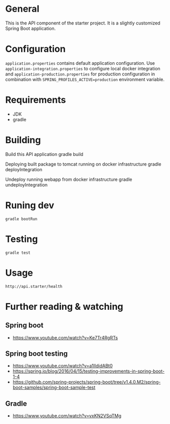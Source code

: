 # General
This is the API component of the starter project.
It is a slightly customized Spring Boot application.

# Configuration
`application.properties` contains default application configuration.
Use `application-integration.properties` to configure local docker integration and `application-production.properties` for production configuration in combination with `SPRING_PROFILES_ACTIVE=production` environment variable.

# Requirements
- JDK 
- gradle

# Building
Build this API application
    gradle build

Deploying built package to tomcat running on docker infrastructure 
    gradle deployIntegration
    
Undeploy running webapp from docker infrastructure
    gradle undeployIntegration
    
# Runing dev
	gradle bootRun
	
# Testing
    gradle test
	
# Usage
`http://api.starter/health`

# Further reading & watching
## Spring boot
* https://www.youtube.com/watch?v=Ke7Tr4RgRTs

## Spring boot testing
* https://www.youtube.com/watch?v=a1lIdidABt0
* https://spring.io/blog/2016/04/15/testing-improvements-in-spring-boot-1-4
* https://github.com/spring-projects/spring-boot/tree/v1.4.0.M2/spring-boot-samples/spring-boot-sample-test

## Gradle
* https://www.youtube.com/watch?v=vxKN2VSqTMg
